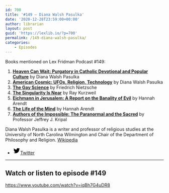 ```yaml
---
id: 700
title: '#149 – Diana Walsh Pasulka'
date: '2020-12-28T23:59:00+00:00'
author: librarian
layout: post
guid: 'https://lexlib.io/?p=700'
permalink: /149-diana-walsh-pasulka/
categories:
    - Episodes
---
```


Books mentioned on Lex Fridman Podcast #149:

1. <b><a href="https://amzn.to/3Hbe4TH" target="_blank" rel="sponsored noopener noreferrer">Heaven Can Wait: Purgatory in Catholic Devotional and Popular Culture</a></b> by Diana Walsh Pasulka
2. <b><a href="https://amzn.to/3VzmcBz" target="_blank" rel="sponsored noopener noreferrer">American Cosmic: UFOs, Religion, Technology</a></b> by Diana Walsh Pasulka
3. <b><a href="https://amzn.to/3upB2il" target="_blank" rel="sponsored noopener noreferrer">The Gay Science</a></b> by Friedrich Nietzsche
4. <b><a href="https://amzn.to/3h8yYbd" target="_blank" rel="sponsored noopener noreferrer">The Singularity Is Near</a></b> by Ray Kurzweil
5. <b><a href="https://amzn.to/3uqWROo" target="_blank" rel="sponsored noopener noreferrer">Eichmann in Jerusalem: A Report on the Banality of Evil</a></b> by Hannah Arendt
6. <b><a href="https://amzn.to/3F9vbTd" target="_blank" rel="sponsored noopener noreferrer">The Life of the Mind</a></b> by Hannah Arendt
7. <b><a href="https://amzn.to/3h7dtrt" target="_blank" rel="sponsored noopener noreferrer">Authors of the Impossible: The Paranormal and the Sacred</a></b> by Professor Jeffrey J. Kripal

<!--more-->

Diana Walsh Pasulka is a writer and professor of religious studies at the University of North Carolina Wilmington and Chair of the Department of Philosophy and Religion. [Wikipedia](https://en.wikipedia.org/wiki/Diana_Walsh_Pasulka)

- [<svg aria-hidden="true" focusable="false" height="24" version="1.1" viewbox="0 0 24 24" width="24" xmlns="http://www.w3.org/2000/svg"><path d="M22.23,5.924c-0.736,0.326-1.527,0.547-2.357,0.646c0.847-0.508,1.498-1.312,1.804-2.27 c-0.793,0.47-1.671,0.812-2.606,0.996C18.324,4.498,17.257,4,16.077,4c-2.266,0-4.103,1.837-4.103,4.103 c0,0.322,0.036,0.635,0.106,0.935C8.67,8.867,5.647,7.234,3.623,4.751C3.27,5.357,3.067,6.062,3.067,6.814 c0,1.424,0.724,2.679,1.825,3.415c-0.673-0.021-1.305-0.206-1.859-0.513c0,0.017,0,0.034,0,0.052c0,1.988,1.414,3.647,3.292,4.023 c-0.344,0.094-0.707,0.144-1.081,0.144c-0.264,0-0.521-0.026-0.772-0.074c0.522,1.63,2.038,2.816,3.833,2.85 c-1.404,1.1-3.174,1.756-5.096,1.756c-0.331,0-0.658-0.019-0.979-0.057c1.816,1.164,3.973,1.843,6.29,1.843 c7.547,0,11.675-6.252,11.675-11.675c0-0.178-0.004-0.355-0.012-0.531C20.985,7.47,21.68,6.747,22.23,5.924z"></path></svg><span class="wp-block-social-link-label screen-reader-text">Twitter</span>](https://twitter.com/dwpasulka)

- - - - - -

## Watch or listen to episode #149

<https://www.youtube.com/watch?v=iqBh7G4uDR8>